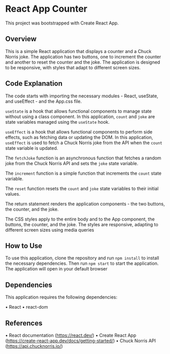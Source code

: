 # React App Counter

This project was bootstrapped with Create React App.

## Overview

This is a simple React application that displays a counter and a Chuck Norris joke. The application has two buttons, one to increment the counter and another to reset the counter and the joke. The application is designed to be responsive, with styles that adapt to different screen sizes.

## Code Explanation

The code starts with importing the necessary modules - React, useState, and useEffect - and the App.css file.

`useState` is a hook that allows functional components to manage state without using a class component. In this application, `count` and `joke` are state variables managed using the `useState` hook.

`useEffect` is a hook that allows functional components to perform side effects, such as fetching data or updating the DOM. In this application, `useEffect` is used to fetch a Chuck Norris joke from the API when the `count` state variable is updated.

The `fetchJoke` function is an asynchronous function that fetches a random joke from the Chuck Norris API and sets the `joke` state variable.

The `increment` function is a simple function that increments the `count` state variable.

The `reset` function resets the `count` and `joke` state variables to their initial values.

The return statement renders the application components - the two buttons, the counter, and the joke.

The CSS styles apply to the entire body and to the App component, the buttons, the counter, and the joke. The styles are responsive, adapting to different screen sizes using media queries

## How to Use

To use this application, clone the repository and run `npm install` to install the necessary dependencies. Then run `npm start` to start the application. The application will open in your default browser

## Dependencies

This application requires the following dependencies:

• React
• react-dom

## References

• React documentation (https://react.dev/)
• Create React App (https://create-react-app.dev/docs/getting-started/)
• Chuck Norris API (https://api.chucknorris.io/)

